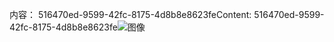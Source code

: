 <span data-ttu-id="76779-101">内容： 516470ed-9599-42fc-8175-4d8b8e8623fe</span><span class="sxs-lookup"><span data-stu-id="76779-101">Content: 516470ed-9599-42fc-8175-4d8b8e8623fe</span></span>![图像](27103506-0044-4b00-b14b-2245155e9c3e.png)
